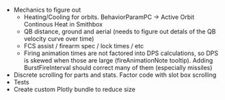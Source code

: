 * Mechanics to figure out
	* Heating/Cooling for orbits. BehaviorParamPC -> Active Orbit Continous Heat in Smithbox
	* QB distance, ground and aerial (needs to figure out detals of the QB velocity curve
		  over time)
	* FCS assist / firearm spec / lock times / etc
	* Firing animation times are not factored into DPS calculations, so DPS is skewed when 
	  those are large (fireAnimationNote tooltip). Adding BurstFireInterval should correct
	  many of them (especially missiles)
* Discrete scrolling for parts and stats. Factor code with slot box scrolling
* Tests
* Create custom Plotly bundle to reduce size